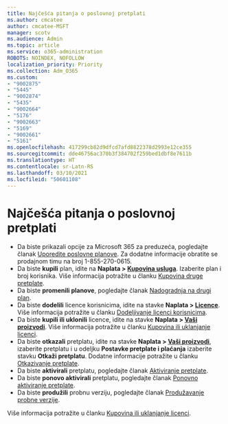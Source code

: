 ```yaml
---
title: Najčešća pitanja o poslovnoj pretplati
ms.author: cmcatee
author: cmcatee-MSFT
manager: scotv
ms.audience: Admin
ms.topic: article
ms.service: o365-administration
ROBOTS: NOINDEX, NOFOLLOW
localization_priority: Priority
ms.collection: Adm_O365
ms.custom:
- "9002875"
- "5445"
- "9002874"
- "5435"
- "9002664"
- "5176"
- "9002663"
- "5169"
- "9002661"
- "5161"
ms.openlocfilehash: 417299cb82d9dfcd7afd8822378d2993e12ce355
ms.sourcegitcommit: dde46756ac370b3f384702f259bed1dbf8e7611b
ms.translationtype: HT
ms.contentlocale: sr-Latn-RS
ms.lasthandoff: 03/10/2021
ms.locfileid: "50601108"
---
```

# <a name="business-subscription-faq"></a>Najčešća pitanja o poslovnoj pretplati

- Da biste prikazali opcije za Microsoft 365 za preduzeća, pogledajte članak [Uporedite poslovne planove](https://www.microsoft.com/microsoft-365/compare-all-microsoft-365-products?&activetab=tab:primaryr2). Za dodatne informacije obratite se prodajnom timu na broj 1-855-270-0615.
- Da biste **kupili** plan, idite na **Naplata > [Kupovina usluga](https://go.microsoft.com/fwlink/p/?linkid=868433)**. Izaberite plan i broj korisnika. Više informacija potražite u članku [Kupovina druge pretplate](https://docs.microsoft.com/microsoft-365/commerce/try-or-buy-microsoft-365#buy-a-different-subscription).
- Da biste **promenili planove**, pogledajte članak [Nadogradnja na drugi plan](https://docs.microsoft.com/microsoft-365/commerce/subscriptions/upgrade-to-different-plan).
- Da biste **dodelili** licence korisnicima, idite na stavke **Naplata > [Licence](https://go.microsoft.com/fwlink/p/?linkid=842264)**. Više informacija potražite u članku [Dodeljivanje licenci korisnicima](https://docs.microsoft.com/microsoft-365/admin/manage/assign-licenses-to-users).
- Da biste **kupili ili uklonili** licence, idite na stavke **Naplata > [Vaši proizvodi](https://go.microsoft.com/fwlink/p/?linkid=842054)**. Više informacija potražite u članku [Kupovina ili uklanjanje licenci](https://docs.microsoft.com/microsoft-365/commerce/licenses/buy-licenses).
- Da biste **otkazali** pretplatu, idite na stavke **Naplata > [Vaši proizvodi](https://go.microsoft.com/fwlink/p/?linkid=842054)**, izaberite pretplatu i u odeljku **Postavke pretplate i plaćanja** izaberite stavku **Otkaži pretplatu**. Dodatne informacije potražite u članku [Otkazivanje pretplate](https://docs.microsoft.com/microsoft-365/commerce/subscriptions/cancel-your-subscription).
- Da biste **aktivirali** pretplatu, pogledajte članak [Aktiviranje pretplate](https://docs.microsoft.com/alchemyinsights/activate-your-office-365-subscription).
- Da biste **ponovo aktivirali** pretplatu, pogledajte članak [Ponovno aktiviranje pretplate](https://docs.microsoft.com/alchemyinsights/reactivate-your-subscription).
- Da biste **produžili** probnu verziju, pogledajte članak [Produžavanje probne verzije](https://docs.microsoft.com/microsoft-365/commerce/extend-your-trial).

Više informacija potražite u članku [Kupovina ili uklanjanje licenci](https://docs.microsoft.com/microsoft-365/commerce/licenses/buy-licenses).
